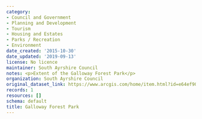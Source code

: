 ```yaml
---
category:
- Council and Government
- Planning and Development
- Tourism
- Housing and Estates
- Parks / Recreation
- Environment
date_created: '2015-10-30'
date_updated: '2019-09-13'
license: No licence
maintainer: South Ayrshire Council
notes: <p>Extent of the Galloway Forest Park</p>
organization: South Ayrshire Council
original_dataset_link: https://www.arcgis.com/home/item.html?id=e64ef903744442a5befce9fb19a64e53
records: 1
resources: []
schema: default
title: Galloway Forest Park
---
```

